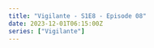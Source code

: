 ```yaml
---
title: "Vigilante - S1E8 - Episode 08"
date: 2023-12-01T06:15:00Z
series: ["Vigilante"]
---
```



<mux-player stream-type="on-demand"
  src="https://kp3d-my.sharepoint.com/personal/ryoo_kp3d_onmicrosoft_com/_layouts/15/download.aspx?share=EWoyNWkqSmZMpKpJimATaQkBFqIueqfSwbfu5IJBSnyJMQ" prefer-playback="mse" controls>
  </mux-player>
  
  
  <script src="https://cdn.jsdelivr.net/npm/@mux/mux-player"></script>
  
 <script type="application/ld+json">
 {
  "@context": "https://schema.org/",
  "@type": "VideoObject",
  "name": "Vigilante - S1E8 - Episode 08",
  "contentUrl": "https://stream.mux.com/ZOI45jtrmtoumgzWrJr02hOaXp00fY61kI1EO017cwey02s.m3u8",
  "thumbnailUrl": "https://www.themoviedb.org/t/p/original/daGuh4UzHFF8sSHrYHMw0mb2qBt.jpg?width=314&fit_mode=preserve&time=25",
  "uploadDate": "2023-12-01T06:15:00Z",
}

</script>